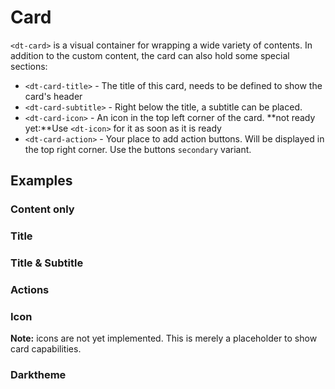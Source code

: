 # Card

<docs-source-example example="DefaultCardExampleComponent"></docs-source-example>

`<dt-card>` is a visual container for wrapping a wide variety of contents.
In addition to the custom content, the card can also hold some special sections:

* `<dt-card-title>` - The title of this card, needs to be defined to show the card's header
* `<dt-card-subtitle>` - Right below the title, a subtitle can be placed.
* `<dt-card-icon>` - An icon in the top left corner of the card. **not ready yet:**Use `<dt-icon>` for it as soon as it is ready
* `<dt-card-action>` - Your place to add action buttons. Will be displayed in the top right corner. Use the buttons `secondary` variant.

## Examples

### Content only

<docs-source-example example="ContentOnlyCardExampleComponent"></docs-source-example>

### Title

<docs-source-example example="TitleCardExampleComponent"></docs-source-example>

### Title & Subtitle

<docs-source-example example="SubtitleCardExampleComponent"></docs-source-example>

### Actions

<docs-source-example example="ActionButtonsCardExampleComponent"></docs-source-example>

### Icon

**Note:** icons are not yet implemented. This is merely a placeholder to show card capabilities.

<docs-source-example example="IconCardExampleComponent"></docs-source-example>

### Darktheme

<docs-source-example example="DarkThemeCardExampleComponent"></docs-source-example>
